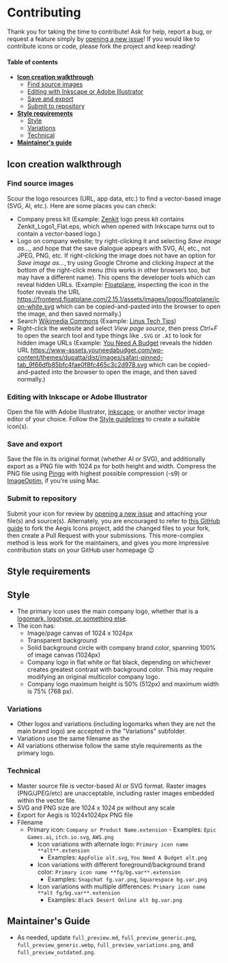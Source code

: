 # Contributing

Thank you for taking the time to contribute! Ask for help, report a bug, or request a feature simply by [opening a new issue](https://github.com/krisu5/aegis-icons/issues)! If you would like to contribute icons or code, please fork the project and keep reading!

#### Table of contents

- [**Icon creation walkthrough**](#icon-creation-walkthrough)
  - [Find source images](#find-source-images)
  - [Editing with Inkscape or Adobe Illustrator](#editing-with-inkscape-or-adobe-illustrator)
  - [Save and export](#save-and-export)
  - [Submit to repository](#submit-to-repository)
- [**Style requirements**](#style-requirements)
  - [Style](#style)
  - [Variations](#variations)
  - [Technical](#technical)
- [**Maintainer's guide**](#maintainers-guide)

## Icon creation walkthrough

### Find source images
Scour the logo resources (URL, app data, etc.) to find a vector-based image (SVG, AI, etc.). Here are some places you can check:
- Company press kit (Example: [Zenkit](https://zenkit.com/en/press-kit/) logo press kit contains Zenkit_Logo1_Flat.eps, which when opened with Inkscape turns out to contain a vector-based logo.)
- Logo on company website; try right-clicking it and selecting *Save image as...*, and hope that the save dialogue appears with SVG, AI, etc., not JPEG, PNG, etc. If right-clicking the image does not have an option for *Save image as...*, try using Google Chrome and clicking *Inspect* at the bottom of the right-click menu (this works in other browsers too, but may have a different name). This opens the developer tools which can reveal hidden URLs. (Example: [Floatplane](https://www.floatplane.com), inspecting the icon in the footer reveals the URL https://frontend.floatplane.com/2.15.1/assets/images/logos/floatplane/icon-white.svg which can be copied-and-pasted into the browser to open the image, and then saved normally.)
- Search [Wikimedia Commons](https://commons.wikimedia.org) (Example: [Linus Tech Tips](https://commons.wikimedia.org/wiki/File:2018_Linus_Tech_Tips_logo.svg))
- Right-click the website and select *View page source*, then press *Ctrl+F* to open the search tool and type things like `.SVG` or `.AI` to look for hidden image URLs (Example: [You Need A Budget](https://www.youneedabudget.com) reveals the hidden URL https://www-assets.youneedabudget.com/wp-content/themes/dupatta/dist/images/safari-pinned-tab_9f66dfb85bfc4fae0f8fc465c3c2d978.svg which can be copied-and-pasted into the browser to open the image, and then saved normally.)

### Editing with Inkscape or Adobe Illustrator
Open the file with Adobe Illustrator, [Inkscape](https://inkscape.org), or another vector image editor of your choice. Follow the [Style guidelines](#style-guidelines) to create a suitable icon(s).

### Save and export
Save the file in its original format (whether AI or SVG), and additionally export as a PNG file with 1024 px for both height and width. Compress the PNG file using [Pingo](https://css-ig.net/pingo) with highest possible compression (-s9) or [ImageOptim](https://imageoptim.com/mac), if you're using Mac.

### Submit to repository

Submit your icon for review by [opening a new issue](https://github.com/krisu5/aegis-icons/issues) and attaching your file(s) and source(s). Alternately, you are encouraged to refer to [this GitHub guide](https://guides.github.com/activities/contributing-to-open-source) to fork the Aegis Icons project, add the changed files to your fork, then create a Pull Request with your submissions. This more-complex method is less work for the maintainers, and gives you more impressive contribution stats on your GitHub user homepage 😉

## Style requirements
## Style
- The primary icon uses the main company logo, whether that is a [logomark, logotype, or something else](https://blog.designcrowd.com/article/997/logo-logomark-logotype-whats-the-difference-and-what-do-you-need).
- The icon has:
  - Image/page canvas of 1024 x 1024px
  - Transparent background
  - Solid background circle with company brand color, spanning 100% of image canvas (1024px)
  - Company logo in flat white or flat black, depending on whichever creates greatest contrast with background color. This may require modifying an original multicolor company logo.
  - Company logo maximum height is 50% (512px) and maximum width is 75% (768 px).

### Variations
- Other logos and variations (including logomarks when they are not the main brand logo) are accepted in the "Variations" subfolder.
- Variations use the same filename as the
- All variations otherwise follow the same style requirements as the primary logo.

### Technical
  - Master source file is vector-based AI or SVG format. Raster images (PNG/JPEG/etc) are unacceptable, including raster images embedded within the vector file.
  - SVG and PNG size are 1024 x 1024 px without any scale
  - Export for Aegis is 1024x1024px PNG file
  - Filename
    - Primary icon: `Company or Product Name.extension`
          - Examples: `Epic Games.ai`, `itch.io.svg`, `AWS.png`
        - Icon variations with alternate logo: `Primary icon name **alt**.extension`
          - Examples: `AppFolio alt.svg`, `You Need A Budget alt.png`
        - Icon variations with different foreground/background brand color: `Primary icon name **fg/bg.var**.extension`
          - Examples: `Snapchat fg.var.png`, `Squarespace bg.var.png`
        - Icon variations with multiple differences: `Primary icon name **alt fg/bg.var**.extension`
          - Examples: `Black Desert Online alt bg.var.png`

## Maintainer's Guide
  - As needed, update `full_preview.md`, `full_preview_generic.png`, `full_preview_generic.webp`, `full_preview_variations.png`, and `full_preview_outdated.png`.
